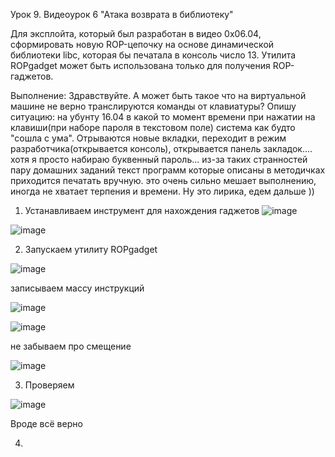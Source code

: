 Урок 9. Видеоурок 6 "Атака возврата в библиотеку"

Для эксплойта, который был разработан в видео 0х06.04, сформировать новую ROP-цепочку на основе динамической библиотеки libc, которая бы печатала в консоль число 13. Утилита ROPgadget может быть использована только для получения ROP-гаджетов.

Выполнение:
Здравствуйте. А может быть такое что на виртуальной машине не верно транслируются команды от клавиатуры? Опишу ситуацию: на убунту 16.04 в какой то момент времени при нажатии на клавиши(при наборе пароля в текстовом поле) система как будто "сошла с ума".
Отрываются новые вкладки, переходит в режим разработчика(открывается консоль), открывается панель закладок.... хотя я просто набираю буквенный пароль... из-за таких странностей пару домашних заданий текст программ которые описаны в методичках приходится печатать вручную.
это очень сильно мешает выполнению, иногда не хватает терпения и времени. Ну это лирика, едем дальше ))

1) Устанавливаем инструмент для нахождения гаджетов
![image](https://github.com/Bravo-47/binary/assets/52736408/f96146fc-dbb5-4fb4-a603-1fc736b84165)

![image](https://github.com/Bravo-47/binary/assets/52736408/7da70e66-0448-4616-ba8a-62c4ebc6fca2)

2) Запускаем утилиту ROPgadget

![image](https://github.com/Bravo-47/binary/assets/52736408/ca10095f-9e47-425b-86f9-563314fe4986)

записываем массу инструкций

![image](https://github.com/Bravo-47/binary/assets/52736408/409efefa-6736-45cb-8884-0bfd14fa491c)

![image](https://github.com/Bravo-47/binary/assets/52736408/42b6e8c4-be14-48e0-a62e-4f05fa19687c)

не забываем про смещение

![image](https://github.com/Bravo-47/binary/assets/52736408/01120947-e1c6-4dba-8fbc-fb5738d54c5c)

3) Проверяем

![image](https://github.com/Bravo-47/binary/assets/52736408/5c3de528-857e-45a9-b75e-d80def948a1c)

Вроде всё верно

4) 
